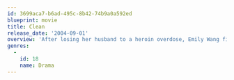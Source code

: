 ```yaml
---
id: 3699aca7-b6ad-495c-8b42-74b9a0a592ed
blueprint: movie
title: Clean
release_date: '2004-09-01'
overview: 'After losing her husband to a heroin overdose, Emily Wang fights to overcome her own addictions and to be reconciled with her estranged son.'
genres:
  -
    id: 18
    name: Drama
---
```

